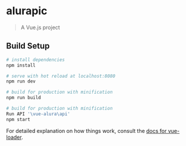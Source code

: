 # alurapic

> A Vue.js project

## Build Setup

```bash
# install dependencies
npm install

# serve with hot reload at localhost:8080
npm run dev

# build for production with minification
npm run build

# build for production with minification
Run API '\vue-alura\api'
npm start
```

For detailed explanation on how things work, consult the [docs for vue-loader](http://vuejs.github.io/vue-loader).
